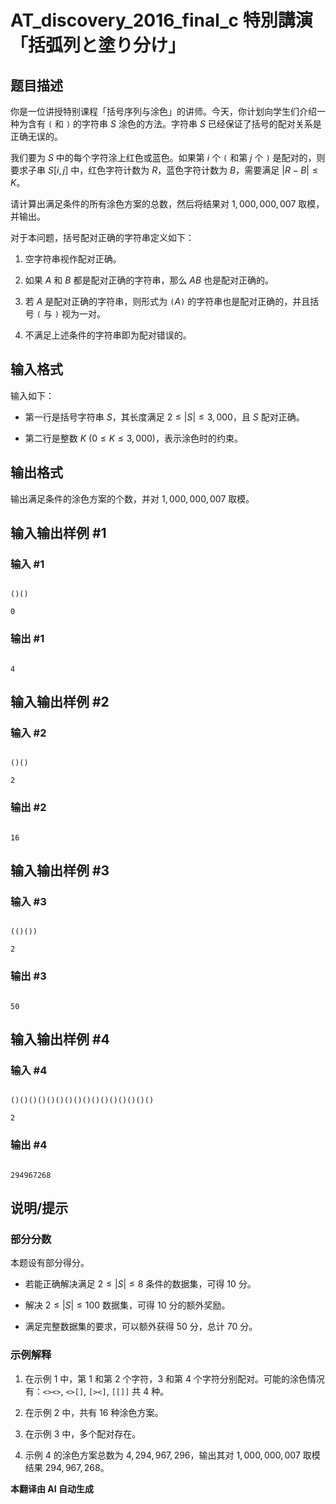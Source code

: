 # AT_discovery_2016_final_c 特別講演「括弧列と塗り分け」

## 题目描述

你是一位讲授特别课程「括号序列与涂色」的讲师。今天，你计划向学生们介绍一种为含有 `(` 和 `)` 的字符串 $S$ 涂色的方法。字符串 $S$ 已经保证了括号的配对关系是正确无误的。

我们要为 $S$ 中的每个字符涂上红色或蓝色。如果第 $i$ 个 `(` 和第 $j$ 个 `)` 是配对的，则要求子串 $S[i, j]$ 中，红色字符计数为 $R$，蓝色字符计数为 $B$，需要满足 $|R - B| \leq K$。

请计算出满足条件的所有涂色方案的总数，然后将结果对 $1,000,000,007$ 取模，并输出。

对于本问题，括号配对正确的字符串定义如下：

1. 空字符串视作配对正确。
2. 如果 $A$ 和 $B$ 都是配对正确的字符串，那么 $AB$ 也是配对正确的。
3. 若 $A$ 是配对正确的字符串，则形式为 `(`$A$`)` 的字符串也是配对正确的，并且括号 `(` 与 `)` 视为一对。
4. 不满足上述条件的字符串即为配对错误的。

## 输入格式

输入如下：

- 第一行是括号字符串 $S$，其长度满足 $2 \leq |S| \leq 3,000$，且 $S$ 配对正确。
- 第二行是整数 $K\ (0 \leq K \leq 3,000)$，表示涂色时的约束。

## 输出格式

输出满足条件的涂色方案的个数，并对 $1,000,000,007$ 取模。

## 输入输出样例 #1

### 输入 #1

```
()()
0
```

### 输出 #1

```
4
```

## 输入输出样例 #2

### 输入 #2

```
()()
2
```

### 输出 #2

```
16
```

## 输入输出样例 #3

### 输入 #3

```
(()())
2
```

### 输出 #3

```
50
```

## 输入输出样例 #4

### 输入 #4

```
()()()()()()()()()()()()()()()()
2
```

### 输出 #4

```
294967268
```

## 说明/提示

### 部分分数

本题设有部分得分。

- 若能正确解决满足 $2 \leq |S| \leq 8$ 条件的数据集，可得 $10$ 分。
- 解决 $2 \leq |S| \leq 100$ 数据集，可得 $10$ 分的额外奖励。
- 满足完整数据集的要求，可以额外获得 $50$ 分，总计 $70$ 分。

### 示例解释

1. 在示例 1 中，第 $1$ 和第 $2$ 个字符，$3$ 和第 $4$ 个字符分别配对。可能的涂色情况有：`<><>`, `<>[]`, `[><]`, `[[]]` 共 $4$ 种。
2. 在示例 2 中，共有 $16$ 种涂色方案。
3. 在示例 3 中，多个配对存在。
4. 示例 4 的涂色方案总数为 $4,294,967,296$，输出其对 $1,000,000,007$ 取模结果 $294,967,268$。

 **本翻译由 AI 自动生成**